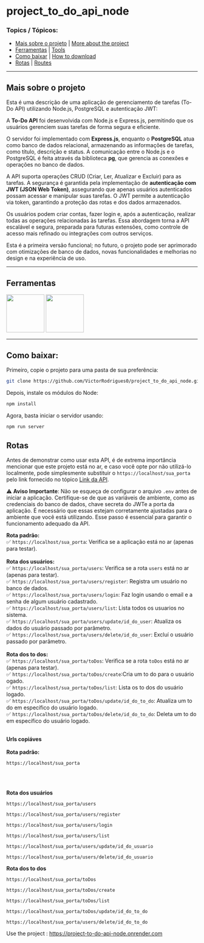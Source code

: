# project_to_do_api_node

### Topics / Tópicos:

- [Mais sobre o projeto](#mais-sobre-o-projeto) | [More about the project](#More-about-the-project)
- [Ferramentas](#ferramentas) | [Tools](#tools)
- [Como baixar](#como-usar) | [How to download](#how-to-use)
- [Rotas](#rotas) | [Routes](#routes)

</ul>

<hr>
<div id="mais-projeto-pt-br">
   
   ## Mais sobre o projeto 
</div>

Esta é uma descrição de uma aplicação de gerenciamento de tarefas (To-Do API) utilizando Node.js, PostgreSQL e autenticação JWT:

A **To-Do API** foi desenvolvida com Node.js e Express.js, permitindo que os usuários gerenciem suas tarefas de forma segura e eficiente.

O servidor foi implementado com **Express.js**, enquanto o **PostgreSQL** atua como banco de dados relacional, armazenando as informações de tarefas, como título, descrição e status. A comunicação entre o Node.js e o PostgreSQL é feita através da biblioteca **pg**, que gerencia as conexões e operações no banco de dados.

A API suporta operações CRUD (Criar, Ler, Atualizar e Excluir) para as tarefas. A segurança é garantida pela implementação de **autenticação com JWT (JSON Web Token)**, assegurando que apenas usuários autenticados possam acessar e manipular suas tarefas. O JWT permite a autenticação via token, garantindo a proteção das rotas e dos dados armazenados.

Os usuários podem criar contas, fazer login e, após a autenticação, realizar todas as operações relacionadas às tarefas. Essa abordagem torna a API escalável e segura, preparada para futuras extensões, como controle de acesso mais refinado ou integrações com outros serviços.

Esta é a primeira versão funcional; no futuro, o projeto pode ser aprimorado com otimizações de banco de dados, novas funcionalidades e melhorias no design e na experiência de uso.

<hr>

## Ferramentas

<div style="display:inine-block">
<img src="https://cdn.jsdelivr.net/gh/devicons/devicon@latest/icons/nodejs/nodejs-original-wordmark.svg" width="100px" />
<img src="https://cdn.jsdelivr.net/gh/devicons/devicon@latest/icons/postgresql/postgresql-original-wordmark.svg"width="100px"  />
          
</div>
          
<hr>

## Como baixar:

Primeiro, copie o projeto para uma pasta de sua preferência:
```bash
git clone https://github.com/VictorRodrigues0/project_to_do_api_node.git
```

Depois, instale os módulos do Node:
```bash
npm install
```

Agora, basta iniciar o servidor usando:

```bash
npm run server
```

## Rotas

Antes de demonstrar como usar esta API, é de extrema importância mencionar que este projeto está no ar, e caso você opte por não utilizá-lo localmente, pode simplesmente substituir o `https://localhost/sua_porta` pelo link fornecido no tópico [Link da API](#link-da-api).

⚠️ **Aviso Importante**: Não se esqueça de configurar o arquivo `.env` antes de iniciar a aplicação. Certifique-se de que as variáveis de ambiente, como as credenciais do banco de dados, chave secreta do JWTe a porta da aplicação. É necessário que essas estejam corretamente ajustadas para o ambiente que você está utilizando. Esse passo é essencial para garantir o funcionamento adequado da API.

**Rota padrão:**
<br>
✅ `https://localhost/sua_porta`: Verifica se a aplicação está no ar (apenas para testar).
<br><br>
**Rota dos usuários:**
<br>
✅ `https://localhost/sua_porta/users`: Verifica se a rota `users` está no ar (apenas para testar).
<br>
✅ `https://localhost/sua_porta/users/register`: Registra um usuário no banco de dados.
<br>
✅ `https://localhost/sua_porta/users/login`: Faz login usando o email e a senha de algum usuário cadastrado.
<br>
✅ `https://localhost/sua_porta/users/list`: Lista todos os usuarios no sistema. 
<br>
✅ `https://localhost/sua_porta/users/update/id_do_user`: Atualiza os dados do usuário passado por parâmetro.
<br>
✅ `https://localhost/sua_porta/users/delete/id_do_user`: Excluí o usuário passado por parâmetro.
<br><br>
**Rota dos to dos:**
<br>
✅ `https://localhost/sua_porta/toDos`: Verifica se a rota `toDos` está no ar (apenas para testar).
<br>
✅ `https://localhost/sua_porta/toDos/create`:Cria um to do para o usuário ogado.
<br>
✅ `https://localhost/sua_porta/toDos/list`: Lista os to dos do usuário logado.
<br>
✅ `https://localhost/sua_porta/toDos/update/id_do_to_do`: Atualiza um to do em específico do usuário logado.
<br>
✅ `https://localhost/sua_porta/toDos/delete/id_do_to_do`: Deleta um to do em específico do usuário logado.
<br>
<br>

**Urls copiáves**
<br><br>
**Rota padrão:**
```url
https://localhost/sua_porta
```
<br><br>

**Rota dos usuários**

```url
https://localhost/sua_porta/users
```
```url
https://localhost/sua_porta/users/register
```
```url
https://localhost/sua_porta/users/login
```
```url
https://localhost/sua_porta/users/list
```
```url
https://localhost/sua_porta/users/update/id_do_usuario
```
```url
https://localhost/sua_porta/users/delete/id_do_usuario
```

**Rota dos to dos**

```url
https://localhost/sua_porta/toDos
```
```url
https://localhost/sua_porta/toDos/create
```
```url
https://localhost/sua_porta/toDos/list
```
```url
https://localhost/sua_porta/toDos/update/id_do_to_do
```
```url
https://localhost/sua_porta/users/delete/id_do_to_do
```















Use the project : https://project-to-do-api-node.onrender.com
